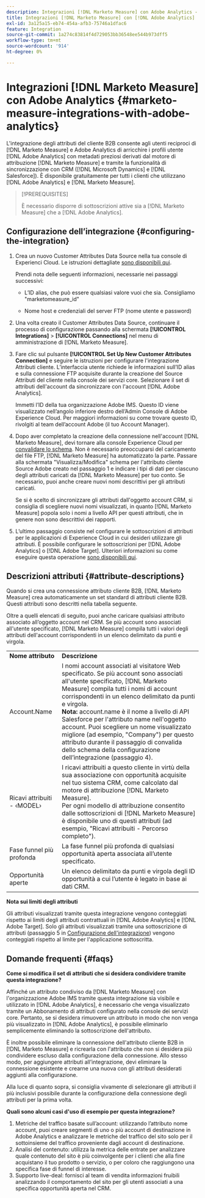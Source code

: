 ```yaml
---
description: Integrazioni [!DNL Marketo Measure] con Adobe Analytics - [!DNL Marketo Measure]
title: Integrazioni [!DNL Marketo Measure] con [!DNL Adobe Analytics]
exl-id: 3a125a15-eb74-454a-afb3-75746a1dfac6
feature: Integration
source-git-commit: 1a274c83814f4d729053bb36548ee544b973dff5
workflow-type: tm+mt
source-wordcount: '914'
ht-degree: 0%

---
```


# Integrazioni [!DNL Marketo Measure] con Adobe Analytics {#marketo-measure-integrations-with-adobe-analytics}

L&#39;integrazione degli attributi del cliente B2B consente agli utenti reciproci di [!DNL Marketo Measure] e Adobe Analytics di arricchire i profili utente [!DNL Adobe Analytics] con metadati preziosi derivati dal motore di attribuzione [!DNL Marketo Measure] e tramite la funzionalità di sincronizzazione con CRM ([!DNL Microsoft Dynamics] e [!DNL Salesforce]). È disponibile gratuitamente per tutti i clienti che utilizzano [!DNL Adobe Analytics] e [!DNL Marketo Measure].

>[!PREREQUISITES]
>
>È necessario disporre di sottoscrizioni attive sia a [!DNL Marketo Measure] che a [!DNL Adobe Analytics].

## Configurazione dell’integrazione {#configuring-the-integration}

1. Crea un nuovo Customer Attributes Data Source nella tua console di Experienci Cloud. Le istruzioni dettagliate [sono disponibili qui](https://experienceleague.adobe.com/docs/core-services/interface/services/customer-attributes/t-crs-usecase.html).

   Prendi nota delle seguenti informazioni, necessarie nei passaggi successivi:

   * L’ID alias, che può essere qualsiasi valore vuoi che sia. Consigliamo &quot;marketomeasure_id&quot;

   * Nome host e credenziali del server FTP (nome utente e password)

1. Una volta creato il Customer Attributes Data Source, continuare il processo di configurazione passando alla schermata **[!UICONTROL Integrations]** > **[!UICONTROL Connections]** nel menu di amministrazione di [!DNL Marketo Measure].

1. Fare clic sul pulsante **[!UICONTROL Set Up New Customer Attributes Connection]** e seguire le istruzioni per configurare l&#39;integrazione Attributi cliente. L’interfaccia utente richiede le informazioni sull’ID alias e sulla connessione FTP acquisite durante la creazione del Source Attributi del cliente nella console dei servizi core. Selezionare il set di attributi dell&#39;account da sincronizzare con l&#39;account [!DNL Adobe Analytics].

   Immetti l’ID della tua organizzazione Adobe IMS. Questo ID viene visualizzato nell’angolo inferiore destro dell’Admin Console di Adobe Experience Cloud. Per maggiori informazioni su come trovare questo ID, rivolgiti al team dell’account Adobe (il tuo Account Manager).

1. Dopo aver completato la creazione della connessione nell&#39;account [!DNL Marketo Measure], devi tornare alla console Experience Cloud per [convalidare lo schema](https://experienceleague.adobe.com/docs/core-services/interface/services/customer-attributes/validate-schema.html?lang=en). Non è necessario preoccuparsi del caricamento del file FTP, [!DNL Marketo Measure] ha automatizzato la parte. Passare alla schermata &quot;Visualizza/Modifica&quot; schema per l&#39;attributo cliente Source Adobe creato nel passaggio 1 e indicare i tipi di dati per ciascuno degli attributi caricati da [!DNL Marketo Measure] per tuo conto. Se necessario, puoi anche creare nuovi nomi descrittivi per gli attributi caricati.

   Se si è scelto di sincronizzare gli attributi dall&#39;oggetto account CRM, si consiglia di scegliere nuovi nomi visualizzati, in quanto [!DNL Marketo Measure] popola solo i nomi a livello API per questi attributi, che in genere non sono descrittivi dei rapporti.

1. L’ultimo passaggio consiste nel configurare le sottoscrizioni di attributi per le applicazioni di Experience Cloud in cui desideri utilizzare gli attributi. È possibile configurare le sottoscrizioni per [!DNL Adobe Analytics] o [!DNL Adobe Target].  Ulteriori informazioni su come eseguire questa operazione [ sono disponibili qui](https://experienceleague.adobe.com/docs/core-services/interface/services/customer-attributes/subscription.html).

## Descrizioni attributi {#attribute-descriptions}

Quando si crea una connessione attributo cliente B2B, [!DNL Marketo Measure] crea automaticamente un set standard di attributi cliente B2B. Questi attributi sono descritti nella tabella seguente.

Oltre a quelli elencati di seguito, puoi anche caricare qualsiasi attributo associato all’oggetto account nel CRM. Se più account sono associati all&#39;utente specificato, [!DNL Marketo Measure] compila tutti i valori degli attributi dell&#39;account corrispondenti in un elenco delimitato da punti e virgola.

<table> 
 <colgroup> 
  <col> 
  <col> 
 </colgroup> 
 <tbody> 
  <tr> 
   <td><b>Nome attributo</b></td> 
   <td><b>Descrizione</b></td>
  </tr> 
  <tr> 
   <td>Account.Name</td> 
   <td>I nomi account associati al visitatore Web specificato. Se più account sono associati all'utente specificato, [!DNL Marketo Measure] compila tutti i nomi di account corrispondenti in un elenco delimitato da punti e virgola.<br/>
   <strong>Nota:</strong> account.name è il nome a livello di API Salesforce per l'attributo name nell'oggetto account. Puoi scegliere un nome visualizzato migliore (ad esempio, "Company") per questo attributo durante il passaggio di convalida dello schema della configurazione dell’integrazione (passaggio 4).</td>
  </tr>
  <tr> 
   <td>Ricavi attribuiti - ‹MODEL›</td> 
   <td>I ricavi attribuiti a questo cliente in virtù della sua associazione con opportunità acquisite nel tuo sistema CRM, come calcolato dal motore di attribuzione [!DNL Marketo Measure].<br/>
   Per ogni modello di attribuzione consentito dalle sottoscrizioni di [!DNL Marketo Measure] è disponibile uno di questi attributi (ad esempio, "Ricavi attribuiti - Percorso completo").</td>
  </tr>
  <tr> 
   <td>Fase funnel più profonda</td> 
   <td>La fase funnel più profonda di qualsiasi opportunità aperta associata all’utente specificato.</td>
  </tr>
  <tr> 
   <td>Opportunità aperte</td> 
   <td>Un elenco delimitato da punti e virgola degli ID opportunità a cui l’utente è legato in base ai dati CRM.</td>
  </tr> 
 </tbody> 
</table>

**Nota sui limiti degli attributi**

Gli attributi visualizzati tramite questa integrazione vengono conteggiati rispetto ai limiti degli attributi contrattuali in [!DNL Adobe Analytics] e [!DNL Adobe Target]. Solo gli attributi visualizzati tramite una sottoscrizione di attributi (passaggio 5 in [Configurazione dell&#39;integrazione](#configuring-the-integration)) vengono conteggiati rispetto al limite per l&#39;applicazione sottoscritta.

## Domande frequenti {#faqs}

**Come si modifica il set di attributi che si desidera condividere tramite questa integrazione?**

Affinché un attributo condiviso da [!DNL Marketo Measure] con l&#39;organizzazione Adobe IMS tramite questa integrazione sia visibile e utilizzato in [!DNL Adobe Analytics], è necessario che venga visualizzato tramite un Abbonamento di attributi configurato nella console dei servizi core. Pertanto, se si desidera rimuovere un attributo in modo che non venga più visualizzato in [!DNL Adobe Analytics], è possibile eliminarlo semplicemente eliminando la sottoscrizione dell&#39;attributo.

È inoltre possibile eliminare la connessione dell&#39;attributo cliente B2B in [!DNL Marketo Measure] e ricrearla con l&#39;attributo che non si desidera più condividere escluso dalla configurazione della connessione. Allo stesso modo, per aggiungere attributi all’integrazione, devi eliminare la connessione esistente e crearne una nuova con gli attributi desiderati aggiunti alla configurazione.

Alla luce di quanto sopra, si consiglia vivamente di selezionare gli attributi il più inclusivi possibile durante la configurazione della connessione degli attributi per la prima volta.

**Quali sono alcuni casi d&#39;uso di esempio per questa integrazione?**

1. Metriche del traffico basate sull’account: utilizzando l’attributo nome account, puoi creare segmenti di uno o più account di destinazione in Adobe Analytics e analizzare le metriche del traffico del sito solo per il sottoinsieme del traffico proveniente dagli account di destinazione.
1. Analisi del contenuto: utilizza la metrica delle entrate per analizzare quale contenuto del sito è più coinvolgente per i clienti che alla fine acquistano il tuo prodotto o servizio, o per coloro che raggiungono una specifica fase di funnel di interesse.
1. Supporto live-deal: fornisci al team di vendita informazioni fruibili analizzando il comportamento del sito per gli utenti associati a una specifica opportunità aperta nel CRM.
